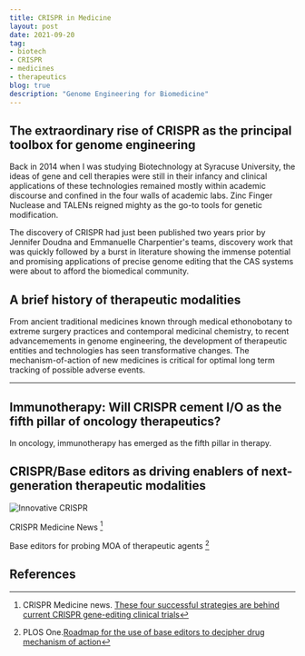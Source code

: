 ```yaml
---
title: CRISPR in Medicine
layout: post
date: 2021-09-20
tag:
- biotech
- CRISPR
- medicines
- therapeutics
blog: true
description: "Genome Engineering for Biomedicine"
---
```


## The extraordinary rise of CRISPR as the principal toolbox for genome engineering

Back in 2014 when I was studying Biotechnology at Syracuse University, the ideas of gene and cell therapies were still in their infancy and clinical applications of these technologies remained mostly within academic discourse and confined in the four walls of academic labs. Zinc Finger Nuclease and TALENs reigned mighty as the go-to tools for genetic modification.

The discovery of CRISPR had just been published two years prior by Jennifer Doudna and Emmanuelle Charpentier's teams, discovery work that was quickly followed by a burst in literature showing the immense potential and promising applications of precise genome editing that the CAS systems were about to afford the biomedical community.

## A brief history of therapeutic modalities

From ancient traditional medicines known through medical ethonobotany to extreme surgery practices and contemporal medicinal chemistry, to recent advancemements in genome engineering, the development of therapeutic entities and technologies has seen transformative changes.
The mechanism-of-action of new medicines is critical for optimal long term tracking of possible adverse events.

---

## Immunotherapy: Will CRISPR cement I/O as the fifth pillar of oncology therapeutics?

In oncology, immunotherapy has emerged as the fifth pillar in therapy.

## CRISPR/Base editors as driving enablers of next-generation therapeutic modalities

![Innovative CRISPR]({{site.url}}/assets/images/CRISPR/csm_main.png)

CRISPR Medicine News [^1]

Base editors for probing MOA of therapeutic agents [^2]

## References

[^1]: CRISPR Medicine news. [These four successful strategies are behind current CRISPR gene-editing clinical trials](https://crisprmedicinenews.com/news/these-four-successful-strategies-are-behind-current-crispr-gene-editing-clinical-trials/)

[^2]: PLOS One.[Roadmap for the use of base editors to decipher drug mechanism of action](https://journals.plos.org/plosone/article?id=10.1371/journal.pone.0257537)

<!---
#[^3]: First FDA-approved CRISPR medicine
--->
